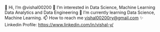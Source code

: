 👋 Hi, I’m @vishal00200
👀 I’m interested in Data Science, Machine Learning Data Analytics and Data Engineering
🌱 I’m currently learning Data Science, Machine Learning.
📫 How to reach me vishal00200ry@gmail.com
✨ Linkedin Profile: https://www.linkedin.com/in/vishal-y/

<!---
vishal00200/vishal00200 is a ✨ special ✨ repository because its `README.md` (this file) appears on your GitHub profile.
You can click the Preview link to take a look at your changes.
--->
